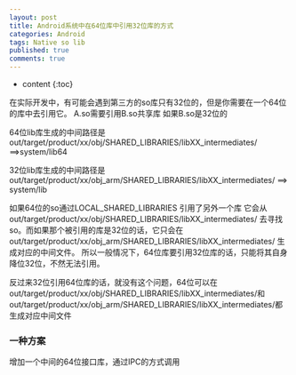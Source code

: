 ```yaml
---
layout: post
title: Android系统中在64位库中引用32位库的方式
categories: Android
tags: Native so lib
published: true
comments: true
---
```


* content
{:toc}



在实际开发中，有可能会遇到第三方的so库只有32位的，但是你需要在一个64位的库中去引用它。
A.so需要引用B.so共享库
如果B.so是32位的


 64位lib库生成的中间路径是
 out/target/product/xx/obj/SHARED_LIBRARIES/libXX_intermediates/ ==>system/lib64

 32位lib库生成的中间路径是
 out/target/product/xx/obj_arm/SHARED_LIBRARIES/libXX_intermediates/
 ==> system/lib


 如果64位的so通过LOCAL_SHARED_LIBRARIES 引用了另外一个库
 它会从 out/target/product/xx/obj/SHARED_LIBRARIES/libXX_intermediates/ 去寻找so。而如果那个被引用的库是32位的话，它只会在out/target/product/xx/obj_arm/SHARED_LIBRARIES/libXX_intermediates/ 生成对应的中间文件。
所以一般情况下，64位库要引用32位库的话，只能将其自身降位32位，不然无法引用。

反过来32位引用64位库的话，就没有这个问题，64位可以在
 out/target/product/xx/obj/SHARED_LIBRARIES/libXX_intermediates/和
 out/target/product/xx/obj_arm/SHARED_LIBRARIES/libXX_intermediates/都生成对应中间文件


### 一种方案
增加一个中间的64位接口库，通过IPC的方式调用
